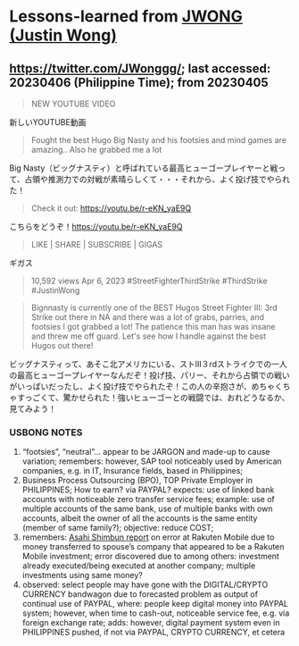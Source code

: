# Lessons-learned from [JWONG (Justin Wong)](https://twitter.com/JWonggg?ref_src=twsrc%5Egoogle%7Ctwcamp%5Eserp%7Ctwgr%5Eauthor)

## https://twitter.com/JWonggg/; last accessed: 20230406 (Philippine Time); from 20230405

> NEW YOUTUBE VIDEO 

新しいYOUTUBE動画

> Fought the best Hugo Big Nasty and his footsies and mind games are amazing.. Also he grabbed me a lot 

Big Nasty（ビッグナスティ）と呼ばれている最高ヒューゴープレイヤーと戦って、占領や推測力での対戦が素晴らしくて・・・それから、よく投げ技でやられた！

> Check it out: https://youtu.be/r-eKN_yaE9Q 

こちらをどうぞ！https://youtu.be/r-eKN_yaE9Q

> LIKE | SHARE | SUBSCRIBE | GIGAS

ギガス

> 10,592 views Apr 6, 2023 #StreetFighterThirdStrike #ThirdStrike #JustinWong 

> Bignnasty is currently one of the BEST Hugos Street Fighter III: 3rd Strike out there in NA and there was a lot of grabs, parries, and footsies I got grabbed a lot! The patience this man has was insane and threw me off guard. Let's see how I handle against the best Hugos out there! 

ビッグナスティって、あそこ北アメリカにいる、ストIII３rdストライクでの一人の最高ヒューゴープレイヤーなんだぞ！投げ技、パリー、それから占領での戦いがいっぱいだったし、よく投げ技でやられたぞ！この人の辛抱さが、めちゃくちゃすっごくて、驚かせられた！強いヒューゴーとの戦闘では、おれどうなるか、見てみよう！

### USBONG NOTES

1. “footsies”, “neutral”… appear to be JARGON and made-up to cause variation; remembers: however, SAP tool noticeably used by American companies, e.g. in IT, Insurance fields, based in Philippines; 
2. Business Process Outsourcing (BPO), TOP Private Employer in PHILIPPINES; How to earn? via PAYPAL? expects: use of linked bank accounts with noticeable zero transfer service fees; example: use of multiple accounts of the same bank, use of multiple banks with own accounts, albeit the owner of all the accounts is the same entity (member of same family?); objective: reduce COST; 
3. remembers: [Asahi Shimbun report](https://github.com/usbong/newsletters/blob/13fb6458a6a5379dbb99d74f1c0cdaa373eea829/notes/LessonsLearned/asahiShimbun/202303/asahiShimbun20230306.md) on error at Rakuten Mobile due to money transferred to spouse’s company that appeared to be a Rakuten Mobile investment; error discovered due to among others: investment already executed/being executed at another company; multiple investments using same money?
4. observed: select people may have gone with the DIGITAL/CRYPTO CURRENCY bandwagon due to forecasted problem as output of continual use of PAYPAL, where: people keep digital money into PAYPAL system; however, when time to cash-out, noticeable service fee, e.g. via foreign exchange rate; adds: however, digital payment system even in PHILIPPINES pushed, if not via PAYPAL, CRYPTO CURRENCY, et cetera

